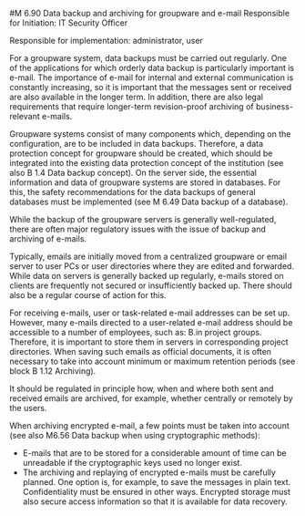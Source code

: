#M 6.90 Data backup and archiving for groupware and e-mail
Responsible for Initiation: IT Security Officer

Responsible for implementation: administrator, user

For a groupware system, data backups must be carried out regularly. One of the applications for which orderly data backup is particularly important is e-mail. The importance of e-mail for internal and external communication is constantly increasing, so it is important that the messages sent or received are also available in the longer term. In addition, there are also legal requirements that require longer-term revision-proof archiving of business-relevant e-mails.

Groupware systems consist of many components which, depending on the configuration, are to be included in data backups. Therefore, a data protection concept for groupware should be created, which should be integrated into the existing data protection concept of the institution (see also B 1.4 Data backup concept). On the server side, the essential information and data of groupware systems are stored in databases. For this, the safety recommendations for the data backups of general databases must be implemented (see M 6.49 Data backup of a database).

While the backup of the groupware servers is generally well-regulated, there are often major regulatory issues with the issue of backup and archiving of e-mails.

Typically, emails are initially moved from a centralized groupware or email server to user PCs or user directories where they are edited and forwarded. While data on servers is generally backed up regularly, e-mails stored on clients are frequently not secured or insufficiently backed up. There should also be a regular course of action for this.

For receiving e-mails, user or task-related e-mail addresses can be set up. However, many e-mails directed to a user-related e-mail address should be accessible to a number of employees, such as: B.in project groups. Therefore, it is important to store them in servers in corresponding project directories. When saving such emails as official documents, it is often necessary to take into account minimum or maximum retention periods (see block B 1.12 Archiving).

It should be regulated in principle how, when and where both sent and received emails are archived, for example, whether centrally or remotely by the users.

When archiving encrypted e-mail, a few points must be taken into account (see also M6.56 Data backup when using cryptographic methods):

* E-mails that are to be stored for a considerable amount of time can be unreadable if the cryptographic keys used no longer exist.
* The archiving and replaying of encrypted e-mails must be carefully planned. One option is, for example, to save the messages in plain text. Confidentiality must be ensured in other ways. Encrypted storage must also secure access information so that it is available for data recovery.




